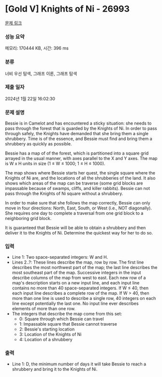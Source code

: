 # [Gold V] Knights of Ni - 26993 

[문제 링크](https://www.acmicpc.net/problem/26993) 

### 성능 요약

메모리: 170444 KB, 시간: 396 ms

### 분류

너비 우선 탐색, 그래프 이론, 그래프 탐색

### 제출 일자

2024년 1월 22일 16:02:30

### 문제 설명

<p>Bessie is in Camelot and has encountered a sticky situation: she needs to pass through the forest that is guarded by the Knights of Ni. In order to pass through safely, the Knights have demanded that she bring them a single shrubbery. Time is of the essence, and Bessie must find and bring them a shrubbery as quickly as possible.</p>

<p>Bessie has a map of of the forest, which is partitioned into a square grid arrayed in the usual manner, with axes parallel to the X and Y axes. The map is W x H units in size (1 ≤ W ≤ 1000; 1 ≤ H ≤ 1000).</p>

<p>The map shows where Bessie starts her quest, the single square where the Knights of Ni are, and the locations of all the shrubberies of the land. It also shows which areas of the map can be traverse (some grid blocks are impassable because of swamps, cliffs, and killer rabbits). Bessie can not pass through the Knights of Ni square without a shrubbery.</p>

<p>In order to make sure that she follows the map correctly, Bessie can only move in four directions: North, East, South, or West (i.e., NOT diagonally). She requires one day to complete a traversal from one grid block to a neighboring grid block.</p>

<p>It is guaranteed that Bessie will be able to obtain a shrubbery and then deliver it to the Knights of Ni. Determine the quickest way for her to do so.</p>

### 입력 

 <ul>
	<li>Line 1: Two space-separated integers: W and H.</li>
	<li>Lines 2..?: These lines describe the map, row by row. The first line describes the most northwest part of the map; the last line describes the most southeast part of the map. Successive integers in the input describe columns of the map from west to east. Each new row of a map's description starts on a new input line, and each input line contains no more than 40 space-separated integers. If W ≤ 40, then each input line describes a complete row of the map. If W > 40, then more than one line is used to describe a single row, 40 integers on each line except potentially the last one. No input line ever describes elements of more than one row.</li>
	<li>The integers that describe the map come from this set:
	<ul>
		<li>0: Square through which Bessie can travel</li>
		<li>1: Impassable square that Bessie cannot traverse</li>
		<li>2: Bessie's starting location</li>
		<li>3: Location of the Knights of Ni</li>
		<li>4: Location of a shrubbery</li>
	</ul>
	</li>
</ul>

### 출력 

 <ul>
	<li>Line 1: D, the minimum number of days it will take Bessie to reach a shrubbery and bring it to the Knights of Ni.</li>
</ul>

